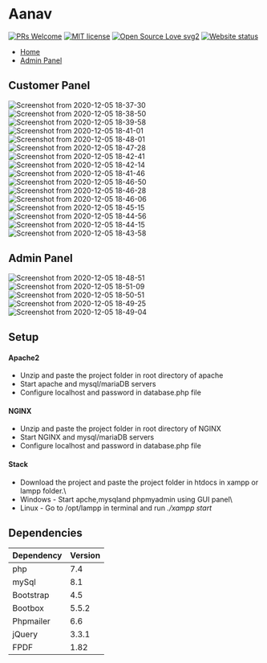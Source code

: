 # Aanav

[![PRs Welcome](https://img.shields.io/badge/PRs-welcome-brightgreen.svg?style=flat-square)](http://makeapullrequest.com)
[![MIT license](https://img.shields.io/badge/License-MIT-blue.svg)](https://ahampriyanshu.000webhostapp.com/aanav)
[![Open Source Love svg2](https://badges.frapsoft.com/os/v2/open-source.svg?v=103)](https://ahampriyanshu.000webhostapp.com/aanav)
[![Website status](https://img.shields.io/website-up-down-green-red/http/shields.io.svg)](https://ahampriyanshu.000webhostapp.com/aanav)



* [Home](https://ahampriyanshu.000webhostapp.com/aanav)
* [Admin Panel](http://ahampriyanshu.000webhostapp.com/aanav/2ckTs6uejLPZOjtyc8/2B0A3Wu4JOdrx85RJe1nKed.php?password=$2y$10$.Hi0TDBKz0WZrnbn0tT2LOfx6Me7xP/Z0Yy2PIORzOZgdgnVYNYVq)


## Customer Panel

![Screenshot from 2020-12-05 18-37-30](https://user-images.githubusercontent.com/54521023/101244662-c26e5a00-372d-11eb-8762-7b62723ab4a6.png)
![Screenshot from 2020-12-05 18-38-50](https://user-images.githubusercontent.com/54521023/101244660-c13d2d00-372d-11eb-9a29-dfb90e57f6e4.png)
![Screenshot from 2020-12-05 18-39-58](https://user-images.githubusercontent.com/54521023/101244655-bf736980-372d-11eb-9183-933eb41e67f0.png)
![Screenshot from 2020-12-05 18-41-01](https://user-images.githubusercontent.com/54521023/101244651-bda9a600-372d-11eb-9546-7b571a3e0368.png)
![Screenshot from 2020-12-05 18-48-01](https://user-images.githubusercontent.com/54521023/101244632-af5b8a00-372d-11eb-8462-8c27fc60a79b.png)
![Screenshot from 2020-12-05 18-47-28](https://user-images.githubusercontent.com/54521023/101244635-b1bde400-372d-11eb-83b3-a04f84ee3b3e.png)
![Screenshot from 2020-12-05 18-42-41](https://user-images.githubusercontent.com/54521023/101244645-b84c5b80-372d-11eb-9952-9590795d9779.png)
![Screenshot from 2020-12-05 18-42-14](https://user-images.githubusercontent.com/54521023/101244647-bb474c00-372d-11eb-860e-fc39c4e7b4d7.png)
![Screenshot from 2020-12-05 18-41-46](https://user-images.githubusercontent.com/54521023/101244648-bc787900-372d-11eb-9388-d4aaa097ecd1.png)
![Screenshot from 2020-12-05 18-46-50](https://user-images.githubusercontent.com/54521023/101244636-b2ef1100-372d-11eb-88ce-58744e94a46a.png)
![Screenshot from 2020-12-05 18-46-28](https://user-images.githubusercontent.com/54521023/101244637-b387a780-372d-11eb-8381-97ee9c84c255.png)
![Screenshot from 2020-12-05 18-46-06](https://user-images.githubusercontent.com/54521023/101244638-b4203e00-372d-11eb-9f1e-87d751268be6.png)
![Screenshot from 2020-12-05 18-45-15](https://user-images.githubusercontent.com/54521023/101244639-b4b8d480-372d-11eb-8a9d-b4f5e9db5d23.png)
![Screenshot from 2020-12-05 18-44-56](https://user-images.githubusercontent.com/54521023/101244640-b5ea0180-372d-11eb-8dab-edf6256dc8b8.png)
![Screenshot from 2020-12-05 18-44-15](https://user-images.githubusercontent.com/54521023/101244642-b6829800-372d-11eb-946b-59d85fe5721f.png)
![Screenshot from 2020-12-05 18-43-58](https://user-images.githubusercontent.com/54521023/101244643-b7b3c500-372d-11eb-9b72-2a24a0c7e796.png)


## Admin Panel

![Screenshot from 2020-12-05 18-48-51](https://user-images.githubusercontent.com/54521023/101244774-4b859100-372e-11eb-8802-299dcf03097e.png)
![Screenshot from 2020-12-05 18-51-09](https://user-images.githubusercontent.com/54521023/101244767-47597380-372e-11eb-9e39-ac7ae8c38fbb.png)
![Screenshot from 2020-12-05 18-50-51](https://user-images.githubusercontent.com/54521023/101244769-49233700-372e-11eb-8733-65f1cfbaaa8e.png)
![Screenshot from 2020-12-05 18-49-25](https://user-images.githubusercontent.com/54521023/101244770-49bbcd80-372e-11eb-8fea-c2ba9cdb2630.png)
![Screenshot from 2020-12-05 18-49-04](https://user-images.githubusercontent.com/54521023/101244771-4a546400-372e-11eb-8e7f-d1326264c7ae.png)


## Setup

#### Apache2

* Unzip and paste the project folder in root directory of apache
* Start apache and mysql/mariaDB servers
* Configure localhost and password in database.php file 

#### NGINX

* Unzip and paste the project folder in root directory of NGINX
* Start NGINX and mysql/mariaDB servers
* Configure localhost and password in database.php file

#### Stack

* Download the project and paste the project folder in htdocs in xampp or lampp folder.\
* Windows - Start apche,mysqland phpmyadmin using GUI panel\
* Linux - Go to /opt/lampp in terminal and run _./xampp start_

## Dependencies

| Dependency | Version |
| --- | --- | 
| php | 7.4 | 
| mySql | 8.1 |
| Bootstrap | 4.5  |
| Bootbox | 5.5.2 |
| Phpmailer | 6.6  |
| jQuery | 3.3.1  |
| FPDF | 1.82 |